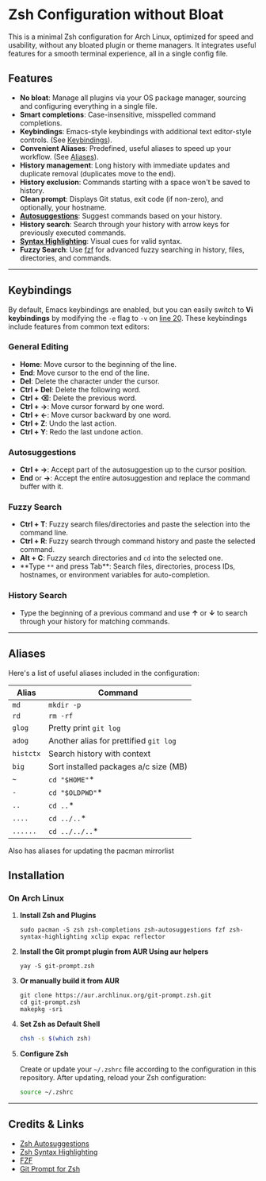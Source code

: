 # Zsh Configuration without Bloat

This is a minimal Zsh configuration for Arch Linux, optimized for speed and usability, without any bloated plugin or theme managers. It integrates useful features for a smooth terminal experience, all in a single config file.

## Features

- **No bloat**: Manage all plugins via your OS package manager, sourcing and configuring everything in a single file.
- **Smart completions**: Case-insensitive, misspelled command completions.
- **Keybindings**: Emacs-style keybindings with additional text editor-style controls. (See [Keybindings](#keybindings)).
- **Convenient Aliases**: Predefined, useful aliases to speed up your workflow. (See [Aliases](#aliases)).
- **History management**: Long history with immediate updates and duplicate removal (duplicates move to the end).
- **History exclusion**: Commands starting with a space won't be saved to history.
- **Clean prompt**: Displays Git status, exit code (if non-zero), and optionally, your hostname.
- **[Autosuggestions](https://github.com/zsh-users/zsh-autosuggestions)**: Suggest commands based on your history.
- **History search**: Search through your history with arrow keys for previously executed commands.
- **[Syntax Highlighting](https://github.com/zsh-users/zsh-syntax-highlighting)**: Visual cues for valid syntax.
- **Fuzzy Search**: Use [fzf](https://github.com/junegunn/fzf) for advanced fuzzy searching in history, files, directories, and commands.

---

## Keybindings

By default, Emacs keybindings are enabled, but you can easily switch to **Vi keybindings** by modifying the `-e` flag to `-v` on [line 20](https://github.com/aditya-narayan-sahoo/my-zsh/blob/main/.zshrc#L20). These keybindings include features from common text editors:

### General Editing

- **Home**: Move cursor to the beginning of the line.
- **End**: Move cursor to the end of the line.
- **Del**: Delete the character under the cursor.
- **Ctrl + Del**: Delete the following word.
- **Ctrl + ⌫**: Delete the previous word.
- **Ctrl + →**: Move cursor forward by one word.
- **Ctrl + ←**: Move cursor backward by one word.
- **Ctrl + Z**: Undo the last action.
- **Ctrl + Y**: Redo the last undone action.

### Autosuggestions

- **Ctrl + →**: Accept part of the autosuggestion up to the cursor position.
- **End** or **→**: Accept the entire autosuggestion and replace the command buffer with it.

### Fuzzy Search

- **Ctrl + T**: Fuzzy search files/directories and paste the selection into the command line.
- **Ctrl + R**: Fuzzy search through command history and paste the selected command.
- **Alt + C**: Fuzzy search directories and `cd` into the selected one.
- **Type `**` and press Tab\*\*: Search files, directories, process IDs, hostnames, or environment variables for auto-completion.

### History Search

- Type the beginning of a previous command and use **↑** or **↓** to search through your history for matching commands.

---

## Aliases

Here's a list of useful aliases included in the configuration:

| Alias     | Command                                |
| --------- | -------------------------------------- |
| `md`      | `mkdir -p`                             |
| `rd`      | `rm -rf`                               |
| `glog`    | Pretty print `git log`                 |
| `adog`    | Another alias for prettified `git log` |
| `histctx` | Search history with context            |
| `big`     | Sort installed packages a/c size (MB)  |
| `~`       | `cd "$HOME"`\*                         |
| `-`       | `cd "$OLDPWD"`\*                       |
| `..`      | `cd ..`\*                              |
| `....`    | `cd ../..`\*                           |
| `......`  | `cd ../../..`\*                        |

Also has aliases for updating the pacman mirrorlist

## Installation

### On Arch Linux

1. **Install Zsh and Plugins**

   ```
   sudo pacman -S zsh zsh-completions zsh-autosuggestions fzf zsh-syntax-highlighting xclip expac reflector
   ```

2. **Install the Git prompt plugin from AUR Using aur helpers**

   ```
   yay -S git-prompt.zsh
   ```

3. **Or manually build it from AUR**

   ```
   git clone https://aur.archlinux.org/git-prompt.zsh.git
   cd git-prompt.zsh
   makepkg -sri
   ```

4. **Set Zsh as Default Shell**

   ```bash
   chsh -s $(which zsh)
   ```

5. **Configure Zsh**

   Create or update your `~/.zshrc` file according to the configuration in this repository. After updating, reload your Zsh configuration:

   ```bash
   source ~/.zshrc
   ```

---

## Credits & Links

- [Zsh Autosuggestions](https://github.com/zsh-users/zsh-autosuggestions)
- [Zsh Syntax Highlighting](https://github.com/zsh-users/zsh-syntax-highlighting)
- [FZF](https://github.com/junegunn/fzf)
- [Git Prompt for Zsh](https://aur.archlinux.org/packages/git-prompt.zsh)
